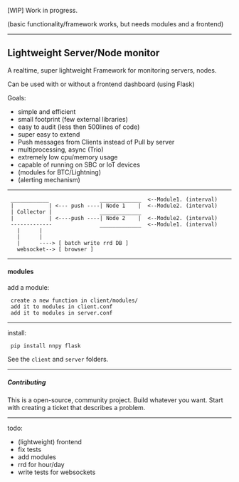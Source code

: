 
[WIP]
Work in progress.

(basic functionality/framework works, but needs modules and a frontend)

------------------------

Lightweight Server/Node monitor
---------------

A realtime, super lightweight Framework for monitoring servers, nodes.

Can be used with or without a frontend dashboard (using Flask)


Goals:
- simple and efficient
- small footprint (few external libraries)
- easy to audit (less then 500lines of code)
- super easy to extend
- Push messages from Clients instead of Pull by server
- multiprocessing, async (Trio)
- extremely low cpu/memory usage
- capable of running on SBC or IoT devices
- (modules for BTC/Lightning)
- (alerting mechanism)

------------

     ____________                _____________  <--Module1. (interval)
     |           | <--- push ----| Node 1    |  <--Module2. (interval)
     | Collector |               _____________                 
     |           | <----push ----| Node 2    |  <--Module2. (interval)
     -------------               _____________  <--Module1. (interval)     
       |      |                                   
       |      |
       |      ----> [ batch write rrd DB ]
       websocket--> [ browser ]


------------
#### modules
add a module:

     create a new function in client/modules/
     add it to modules in client.conf
     add it to modules in server.conf

-----------
install:

     pip install nnpy flask

See the `client` and `server` folders.

------------

##### Contributing

This is a open-source, community project.
Build whatever you want. Start with creating a ticket that describes a problem.


---------

todo:
 - (lightweight) frontend
 - fix tests
 - add modules
 - rrd for hour/day
 - write tests for websockets
